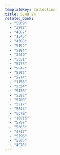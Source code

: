```yaml
---
templateKey: collection
title: SCWH 24
related_book:
  - "5909"
  - "3892"
  - "4007"
  - "1245"
  - "4508"
  - "5192"
  - "5194"
  - "2949"
  - "5651"
  - "5775"
  - "5042"
  - "5793"
  - "5774"
  - "1156"
  - "5354"
  - "5136"
  - "5392"
  - "5200"
  - "5917"
  - "5843"
  - "5678"
  - "10015"
  - "5787"
  - "5665"
  - "4547"
  - "5196"
  - "5805"
  - "4978"
---
```

